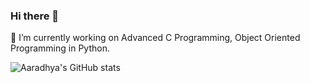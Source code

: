 ### Hi there 👋

<!--
**aaradhyajajoo/aaradhyajajoo** is a ✨ _special_ ✨ repository because its `README.md` (this file) appears on your GitHub profile.

Here are some ideas to get you started:

🔭 I’m currently working on Advanced C Programming, Object Oriented Programming in Python. 
- 🌱 I’m currently learning ...
- 👯 I’m looking to collaborate on ...
- 🤔 I’m looking for help with ...
- 💬 Ask me about ...
- 📫 How to reach me: ...
- 😄 Pronouns: ...
- ⚡ Fun fact: ...
-->

🔭 I’m currently working on Advanced C Programming, Object Oriented Programming in Python. 


![Aaradhya's GitHub stats](https://github-readme-stats.vercel.app/api?username=aaradhyajajoo&show_icons=true&theme=radical&count_private=true)

